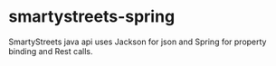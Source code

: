 # smartystreets-spring
SmartyStreets java api uses Jackson for json and Spring for property binding and Rest calls.
